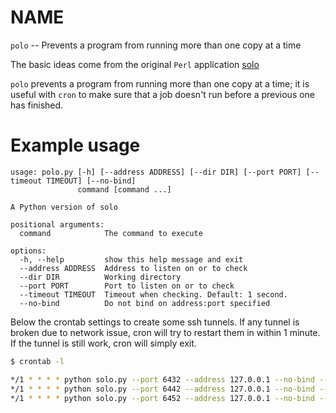 # NAME

`polo` -- Prevents a program from running more than one copy at a time

The basic ideas come from the original `Perl` application [solo](https://github.com/timkay/solo)

`polo` prevents a program from running more than one copy at a time; it is useful with `cron` to make sure that a job doesn't run before a previous one has finished.

# Example usage

```
usage: polo.py [-h] [--address ADDRESS] [--dir DIR] [--port PORT] [--timeout TIMEOUT] [--no-bind]
               command [command ...]

A Python version of solo

positional arguments:
  command            The command to execute

options:
  -h, --help         show this help message and exit
  --address ADDRESS  Address to listen on or to check
  --dir DIR          Working directory
  --port PORT        Port to listen on or to check
  --timeout TIMEOUT  Timeout when checking. Default: 1 second.
  --no-bind          Do not bind on address:port specified
```

Below the crontab settings to create some ssh tunnels. If any tunnel is broken due to network issue, cron will try to restart them in within 1 minute. If the tunnel is still work, cron will simply exit.

```bash
$ crontab -l

*/1 * * * * python solo.py --port 6432 --address 127.0.0.1 --no-bind -- /usr/bin/ssh zproxydev -fN
*/1 * * * * python solo.py --port 6442 --address 127.0.0.1 --no-bind -- /usr/bin/ssh zproxystaging -fN
*/1 * * * * python solo.py --port 6452 --address 127.0.0.1 --no-bind -- /usr/bin/ssh zproxyproduction -fN
```





